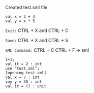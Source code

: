 Created test.sml file
```
val x = 3 + 4
val y = x * 5
```
`Exit:` CTRL + X and CTRL + C 

`Save:` CTRL + X and CTRL + S

`SML Command:` CTRL + C CTRL + F -> sml

```
1+1;
val it = 2 : int
use "test.sml";
[opening test.sml]
val x = 7 : int
vay y = 35 : int
val it = () : unit
```
